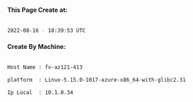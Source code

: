 
   
#### This Page Create at:

```bash

2022-08-16 - 18:39:53 UTC

```

#### Create By Machine:

```bash

Host Name : fv-az121-413

platform  : Linux-5.15.0-1017-azure-x86_64-with-glibc2.31

Ip Local  : 10.1.0.34

```

